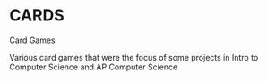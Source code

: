 # CARDS
Card Games

Various card games that were the focus of some projects in Intro to Computer Science and AP Computer Science
